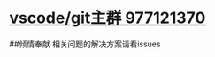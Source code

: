 # [vscode/git主群 977121370](//shang.qq.com/wpa/qunwpa?idkey=e15433765b159e56cb1a3bbabdab9088f3c4c3a40edbd2209784a4d37fe5fe3)
##倾情奉献
相关问题的解决方案请看issues

